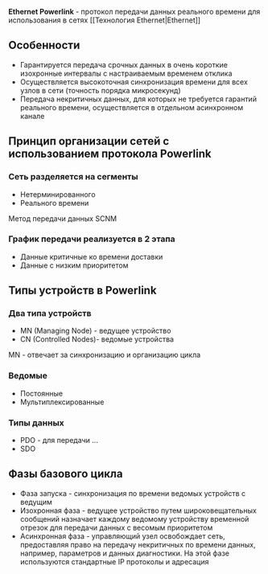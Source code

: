 **Ethernet Powerlink** - протокол передачи данных реального времени для использования в сетях [[Технология Ethernet|Ethernet]]

## Особенности
-   Гарантируется передача срочных данных в очень короткие изохронные интервалы с настраиваемым временем отклика
-   Осуществляется высокоточная синхронизация времени для всех узлов в сети (точность порядка микросекунд)
-   Передача некритичных данных, для которых не требуется гарантий реального времени, осуществляется в отдельном асинхронном канале

## Принцип организации сетей с использованием протокола Powerlink
### Сеть разделяется на сегменты
- Нетерминированного
- Реального времени

Метод передачи данных SCNM

### График передачи реализуется в 2 этапа
- Данные критичные ко времени доставки
- Данные с низким приоритетом

## Типы устройств в Powerlink
### Два типа устройств
- MN (Managing Node) - ведущее устройство
- CN (Controlled Nodes)- ведомые устройства

MN - отвечает за синхронизацию и организацию цикла
### Ведомые
- Постоянные
- Мультиплексированные
### Типы данных
- PDO - для передачи ...
- SDO
## Фазы базового цикла
- Фаза запуска - синхронизация по времени ведомых устройств с ведущим
- Изохронная фаза - ведущее устройство путем широковещательных сообщений назначает каждому ведомому устройству временной отрезок для передачи данных с весомым приоритетом
- Асинхронная фаза - управляющий узел освобождает сеть, предоставляя право на передачу некритичных по времени данных, например, параметров и данных диагностики. На этой фазе используются стандартные IP протоколы и адресация